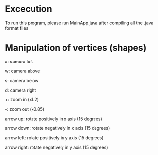 # Excecution
To run this program, please run MainApp.java after compiling all the .java format files


# Manipulation of vertices (shapes)
a: camera left

w: camera above

s: camera below

d: camera right


+: zoom in (x1.2)

-: zoom out (x0.85)


arrow up: rotate positively in x axis (15 degrees)

arrow down: rotate negatively in x axis (15 degrees)

arrow left: rotate positively in y axis (15 degrees)

arrow right: rotate negatively in y axis (15 degrees)